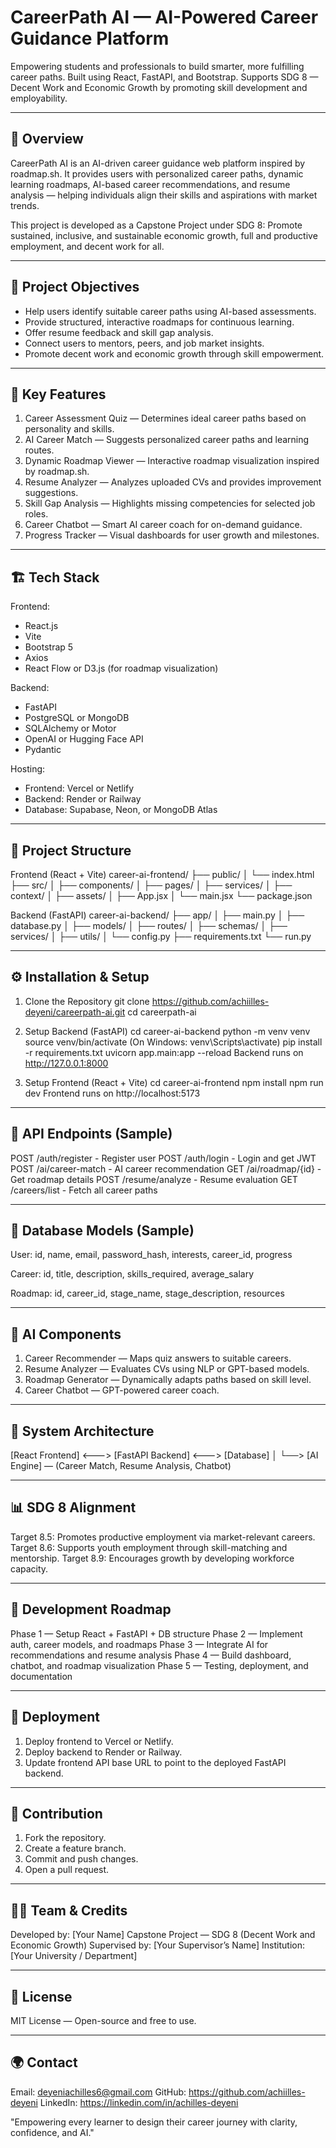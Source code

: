 # CareerPath AI — AI-Powered Career Guidance Platform

Empowering students and professionals to build smarter, more fulfilling career paths.
Built using React, FastAPI, and Bootstrap.
Supports SDG 8 — Decent Work and Economic Growth by promoting skill development and employability.

---

## 📘 Overview

CareerPath AI is an AI-driven career guidance web platform inspired by roadmap.sh.
It provides users with personalized career paths, dynamic learning roadmaps, AI-based career recommendations, and resume analysis — helping individuals align their skills and aspirations with market trends.

This project is developed as a Capstone Project under SDG 8: Promote sustained, inclusive, and sustainable economic growth, full and productive employment, and decent work for all.

---

## 🎯 Project Objectives

- Help users identify suitable career paths using AI-based assessments.
- Provide structured, interactive roadmaps for continuous learning.
- Offer resume feedback and skill gap analysis.
- Connect users to mentors, peers, and job market insights.
- Promote decent work and economic growth through skill empowerment.

---

## 🧠 Key Features

1. Career Assessment Quiz — Determines ideal career paths based on personality and skills.
2. AI Career Match — Suggests personalized career paths and learning routes.
3. Dynamic Roadmap Viewer — Interactive roadmap visualization inspired by roadmap.sh.
4. Resume Analyzer — Analyzes uploaded CVs and provides improvement suggestions.
5. Skill Gap Analysis — Highlights missing competencies for selected job roles.
6. Career Chatbot — Smart AI career coach for on-demand guidance.
7. Progress Tracker — Visual dashboards for user growth and milestones.

---

## 🏗️ Tech Stack

Frontend:

- React.js
- Vite
- Bootstrap 5
- Axios
- React Flow or D3.js (for roadmap visualization)

Backend:

- FastAPI
- PostgreSQL or MongoDB
- SQLAlchemy or Motor
- OpenAI or Hugging Face API
- Pydantic

Hosting:

- Frontend: Vercel or Netlify
- Backend: Render or Railway
- Database: Supabase, Neon, or MongoDB Atlas

---

## 🧩 Project Structure

Frontend (React + Vite)
career-ai-frontend/
├── public/
│ └── index.html
├── src/
│ ├── components/
│ ├── pages/
│ ├── services/
│ ├── context/
│ ├── assets/
│ ├── App.jsx
│ └── main.jsx
└── package.json

Backend (FastAPI)
career-ai-backend/
├── app/
│ ├── main.py
│ ├── database.py
│ ├── models/
│ ├── routes/
│ ├── schemas/
│ ├── services/
│ ├── utils/
│ └── config.py
├── requirements.txt
└── run.py

---

## ⚙️ Installation & Setup

1. Clone the Repository
   git clone https://github.com/achiilles-deyeni/careerpath-ai.git
   cd careerpath-ai

2. Setup Backend (FastAPI)
   cd career-ai-backend
   python -m venv venv
   source venv/bin/activate (On Windows: venv\Scripts\activate)
   pip install -r requirements.txt
   uvicorn app.main:app --reload
   Backend runs on http://127.0.0.1:8000

3. Setup Frontend (React + Vite)
   cd career-ai-frontend
   npm install
   npm run dev
   Frontend runs on http://localhost:5173

---

## 🔌 API Endpoints (Sample)

POST /auth/register - Register user
POST /auth/login - Login and get JWT
POST /ai/career-match - AI career recommendation
GET /ai/roadmap/{id} - Get roadmap details
POST /resume/analyze - Resume evaluation
GET /careers/list - Fetch all career paths

---

## 🧱 Database Models (Sample)

User:
id, name, email, password_hash, interests, career_id, progress

Career:
id, title, description, skills_required, average_salary

Roadmap:
id, career_id, stage_name, stage_description, resources

---

## 🧠 AI Components

1. Career Recommender — Maps quiz answers to suitable careers.
2. Resume Analyzer — Evaluates CVs using NLP or GPT-based models.
3. Roadmap Generator — Dynamically adapts paths based on skill level.
4. Career Chatbot — GPT-powered career coach.

---

## 🧮 System Architecture

[React Frontend] <---> [FastAPI Backend] <---> [Database]
│
└──> [AI Engine] — (Career Match, Resume Analysis, Chatbot)

---

## 📊 SDG 8 Alignment

Target 8.5: Promotes productive employment via market-relevant careers.
Target 8.6: Supports youth employment through skill-matching and mentorship.
Target 8.9: Encourages growth by developing workforce capacity.

---

## 🧪 Development Roadmap

Phase 1 — Setup React + FastAPI + DB structure
Phase 2 — Implement auth, career models, and roadmaps
Phase 3 — Integrate AI for recommendations and resume analysis
Phase 4 — Build dashboard, chatbot, and roadmap visualization
Phase 5 — Testing, deployment, and documentation

---

## 🚀 Deployment

1. Deploy frontend to Vercel or Netlify.
2. Deploy backend to Render or Railway.
3. Update frontend API base URL to point to the deployed FastAPI backend.

---

## 🤝 Contribution

1. Fork the repository.
2. Create a feature branch.
3. Commit and push changes.
4. Open a pull request.

---

## 🧑‍💻 Team & Credits

Developed by: [Your Name]
Capstone Project — SDG 8 (Decent Work and Economic Growth)
Supervised by: [Your Supervisor’s Name]
Institution: [Your University / Department]

---

## 📜 License

MIT License — Open-source and free to use.

---

## 🌍 Contact

Email: deyeniachilles6@gmail.com
GitHub: https://github.com/achiilles-deyeni
LinkedIn: https://linkedin.com/in/achilles-deyeni

"Empowering every learner to design their career journey with clarity, confidence, and AI."
